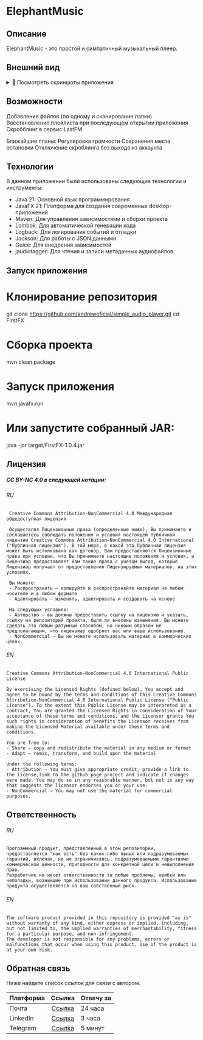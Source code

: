 # ElephantMusic

## Описание

ElephantMusic - это простой и симпатичный музыкальный плеер.

## Внешний вид
<details>
<summary>📸 Посмотреть скриншоты приложения</summary>

### Основной интерфейс
<img width="885" height="691" alt="Главное окно" src="https://github.com/user-attachments/assets/1c925f2e-b557-4397-9721-c6407444755a" />

### Плейлист
<img width="885" height="691" alt="Пустой плейлист" src="https://github.com/user-attachments/assets/8acce0a0-3913-439f-9f00-cfa79d7d773b" />
<img width="885" height="691" alt="Плейлист с треком" src="https://github.com/user-attachments/assets/3fcaecce-4720-4169-b259-eda059531320" />

### Окно состояния авторизации в LastFM
<img width="885" height="691" alt="Окно состояния авторизации в LastFM" src="https://github.com/user-attachments/assets/e5ebc162-4dda-40dd-be32-417550149387" />

### Раздел "О программе"
<img width="885" height="691" alt="изображение" src="https://github.com/user-attachments/assets/fb04343e-959a-48c5-97bc-cf432da728e2" />

</details>

## Возможности
Добавление файлов (по одному и сканирование папки) <br>
Восстановление плейлиста при последующем открытии приложения <br>
Скробблинг в сервис LastFM<br>

Ближайшие планы:
Регулировка громкости
Сохранения места остановки
Отключение скроблинга без выхода из аккаунта

## Технологии

В данном приложении были использованы следующие технологии и инструменты:

- Java 21: Основной язык программирования
- JavaFX 21: Платформа для создания современных desktop-приложений
- Maven: Для управления зависимостями и сборки проекта
- Lombok: Для автоматической генерации кода
- Logback: Для логирования событий и отладки
- Jackson: Для работы с JSON данными
- Guice: Для внедрения зависимостей
- jaudiotagger: Для чтения и записи метаданных аудиофайлов



## Запуск приложения
# Клонирование репозитория
git clone https://github.com/andrewoficial/simple_audio_player.git
cd FirstFX

# Сборка проекта
mvn clean package

# Запуск приложения
mvn javafx:run

# Или запустите собранный JAR:


java -jar target/FirstFX-1.0.4.jar

    

## Лицензия

##### CC BY-NC 4.0 в следующей нотации:
  ###### RU
     Creative Commons Attribution-NonCommercial 4.0 Международная общедоступная лицензия
     
     Осуществляя Лицензионные права (определенные ниже), Вы принимаете и соглашаетесь соблюдать положения и условия настоящей публичной лицензии Creative Commons Attribution-NonCommercial 4.0 International ("Публичная лицензия"). В той мере, в какой эта Публичная лицензия может быть истолкована как договор, Вам предоставляются Лицензионные права при условии, что Вы принимаете настоящие положения и условия, а Лицензиар предоставляет Вам такие права с учетом выгод, которые Лицензиар получает от предоставления Лицензируемых материалов. на этих условиях.
    
     Вы можете:
     - Распространять — копируйте и распространяйте материал на любом носителе и в любом формате
     - Адаптировать — изменять, адаптировать и создавать на основе 
     
     На следующих условиях:
     - Авторство — вы должны предоставить ссылку на лицензию и указать, ссылку на репозиторий проекта, были ли внесены изменения. Вы можете сделать это любым разумным способом, но никоим образом не предполагающим, что лицензиар одобряет вас или ваше использование.
     - NonCommercial — Вы не можете использовать материал в коммерческих целях.
     
  ###### EN
    Creative Commons Attribution-NonCommercial 4.0 International Public License
    
    By exercising the Licensed Rights (defined below), You accept and agree to be bound by the terms and conditions of this Creative Commons Attribution-NonCommercial 4.0 International Public License ("Public License"). To the extent this Public License may be interpreted as a contract, You are granted the Licensed Rights in consideration of Your acceptance of these terms and conditions, and the Licensor grants You such rights in consideration of benefits the Licensor receives from making the Licensed Material available under these terms and conditions.
    
    You are free to:
    - Share — copy and redistribute the material in any medium or format
    - Adapt — remix, transform, and build upon the material
    
    Under the following terms:
    - Attribution — You must give appropriate credit, provide a link to the license,link to the github page project and indicate if changes were made. You may do so in any reasonable manner, but not in any way that suggests the licensor endorses you or your use.
    - NonCommercial — You may not use the material for commercial purposes.

## Ответственность
###### RU
    Программный продукт, представленный в этом репозитории, предоставляется "как есть" без каких-либо явных или подразумеваемых гарантий, включая, но не ограничиваясь, подразумеваемыми гарантиями коммерческой ценности, пригодности для конкретной цели и невыполнения прав. 
    Разработчик не несет ответственности за любые проблемы, ошибки или неполадки, возникшие при использовании данного продукта. Использование продукта осуществляется на ваш собственный риск.
      
###### EN
    The software product provided in this repository is provided "as is" without warranty of any kind, either express or implied, including, but not limited to, the implied warranties of merchantability, fitness for a particular purpose, and non-infringement.
    The developer is not responsible for any problems, errors or malfunctions that occur when using this product. Use of the product is at your own risk.

## Обратная связь
Ниже найдете список ссылок для связи с автором.

| Платформа     | Ссылка                                                                    | Отвечу за |
| ------------- |:-------------------------------------------------------------------------:| --------- |
| Почта         | [Ссылка](mailto:andrewoficial@yandex.ru "Ссылка")                         | 24 часа   |
| LinkedIn      | [Ссылка](https://www.linkedin.com/in/andrey-kantser-126554258/ "Ссылка")  | 3 часа    |
| Telegram      | [Ссылка](https://t.me/function_void "Ссылка")                             | 5 минут   |
